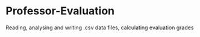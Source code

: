 # Professor-Evaluation
Reading, analysing and writing .csv data files, calculating evaluation grades
